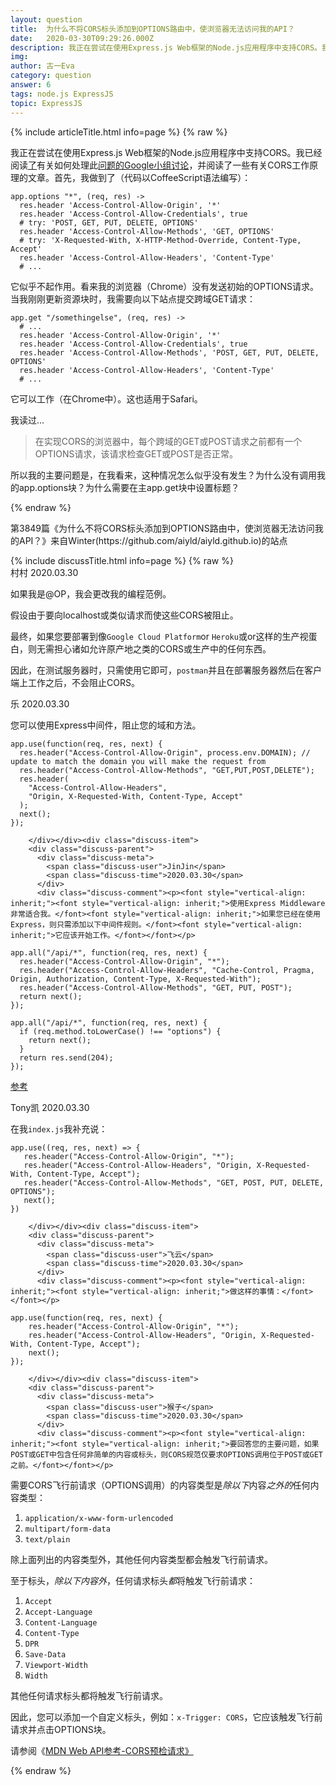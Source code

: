 ```yaml
---
layout: question
title:  为什么不将CORS标头添加到OPTIONS路由中，使浏览器无法访问我的API？
date:   2020-03-30T09:29:26.000Z
description: 我正在尝试在使用Express.js Web框架的Node.js应用程序中支持CORS。我已经阅读了有关如何处理此问题的Google小组讨论，并阅读了一些...
img: 
author: 古一Eva
category: question
answer: 6
tags: node.js ExpressJS
topic: ExpressJS
---
```

<div class="article-root">
  <div class="article">
    {% include articleTitle.html info=page %}
    {% raw %}
    <div class="article-content"><p><font style="vertical-align: inherit;"><font style="vertical-align: inherit;">我正在尝试在使用Express.js Web框架的Node.js应用程序中支持CORS。</font><font style="vertical-align: inherit;">我已经阅读</font></font><a href="http://groups.google.com/group/express-js/browse_thread/thread/71db58df2c74d06a" rel="noreferrer"><font style="vertical-align: inherit;"><font style="vertical-align: inherit;">了</font></font></a><font style="vertical-align: inherit;"><font style="vertical-align: inherit;">有关如何处理此</font><a href="http://groups.google.com/group/express-js/browse_thread/thread/71db58df2c74d06a" rel="noreferrer"><font style="vertical-align: inherit;">问题的Google小组讨论</font></a><font style="vertical-align: inherit;">，并阅读了一些有关CORS工作原理的文章。</font><font style="vertical-align: inherit;">首先，我做到了（代码以CoffeeScript语法编写）：</font></font></p>

<pre><code>app.options "*", (req, res) -&gt;<font></font>
  res.header 'Access-Control-Allow-Origin', '*'<font></font>
  res.header 'Access-Control-Allow-Credentials', true<font></font>
  # try: 'POST, GET, PUT, DELETE, OPTIONS'<font></font>
  res.header 'Access-Control-Allow-Methods', 'GET, OPTIONS'<font></font>
  # try: 'X-Requested-With, X-HTTP-Method-Override, Content-Type, Accept'<font></font>
  res.header 'Access-Control-Allow-Headers', 'Content-Type'<font></font>
  # ...<font></font>
</code></pre>

<p><font style="vertical-align: inherit;"><font style="vertical-align: inherit;">它似乎不起作用。</font><font style="vertical-align: inherit;">看来我的浏览器（Chrome）没有发送初始的OPTIONS请求。</font><font style="vertical-align: inherit;">当我刚刚更新资源块时，我需要向以下站点提交跨域GET请求：</font></font></p>

<pre><code>app.get "/somethingelse", (req, res) -&gt;<font></font>
  # ...<font></font>
  res.header 'Access-Control-Allow-Origin', '*'<font></font>
  res.header 'Access-Control-Allow-Credentials', true<font></font>
  res.header 'Access-Control-Allow-Methods', 'POST, GET, PUT, DELETE, OPTIONS'<font></font>
  res.header 'Access-Control-Allow-Headers', 'Content-Type'<font></font>
  # ...<font></font>
</code></pre>

<p><font style="vertical-align: inherit;"><font style="vertical-align: inherit;">它可以工作（在Chrome中）。</font><font style="vertical-align: inherit;">这也适用于Safari。</font></font></p>

<p><font style="vertical-align: inherit;"><font style="vertical-align: inherit;">我读过...</font></font></p>

<blockquote>
  <p><font style="vertical-align: inherit;"><font style="vertical-align: inherit;">在实现CORS的浏览器中，每个跨域的GET或POST请求之前都有一个OPTIONS请求，该请求检查GET或POST是否正常。</font></font></p>
</blockquote>

<p><font style="vertical-align: inherit;"><font style="vertical-align: inherit;">所以我的主要问题是，在我看来，这种情况怎么似乎没有发生？</font><font style="vertical-align: inherit;">为什么没有调用我的app.options块？</font><font style="vertical-align: inherit;">为什么需要在主app.get块中设置标题？</font></font></p></div>
    {% endraw %}
  </div>
  <p class="winter_mark">第3849篇《为什么不将CORS标头添加到OPTIONS路由中，使浏览器无法访问我的API？》来自Winter(https://github.com/aiyld/aiyld.github.io)的站点</p>
  <div class="discuss-wrapper">
    {% include discussTitle.html info=page %}
    {% raw %}
    <div class="discuss-item">
        <div class="discuss-parent">
          <div class="discuss-meta">
            <span class="discuss-user">村村</span>
            <span class="discuss-time">2020.03.30</span>
          </div>
          <div class="discuss-comment"><p><font style="vertical-align: inherit;"><font style="vertical-align: inherit;">如果我是@OP，我会更改我的编程范例。</font></font></p>

<p><font style="vertical-align: inherit;"><font style="vertical-align: inherit;">假设由于要向localhost或类似请求而使这些CORS被阻止。</font></font></p>

<p><font style="vertical-align: inherit;"><font style="vertical-align: inherit;">最终，如果您要部署到像</font></font><code>Google Cloud Platform</code><font style="vertical-align: inherit;"><font style="vertical-align: inherit;">or </font></font><code>Heroku</code><font style="vertical-align: inherit;"><font style="vertical-align: inherit;">或</font><font style="vertical-align: inherit;">or这样的生产视蛋白</font><font style="vertical-align: inherit;">，则无需担心诸如允许原产地之类的CORS或生产中的任何东西。</font></font></p>

<p><font style="vertical-align: inherit;"><font style="vertical-align: inherit;">因此，在测试服务器时，只需使用它即可，</font></font><code>postman</code><font style="vertical-align: inherit;"><font style="vertical-align: inherit;">并且在部署服务器然后在客户端上工作之后，不会阻止CORS。</font></font></p></div>
        </div></div><div class="discuss-item">
        <div class="discuss-parent">
          <div class="discuss-meta">
            <span class="discuss-user">乐</span>
            <span class="discuss-time">2020.03.30</span>
          </div>
          <div class="discuss-comment"><p><font style="vertical-align: inherit;"><font style="vertical-align: inherit;">您可以使用Express中间件，阻止您的域和方法。</font></font></p>

<pre><code>app.use(function(req, res, next) {<font></font>
  res.header("Access-Control-Allow-Origin", process.env.DOMAIN); // update to match the domain you will make the request from<font></font>
  res.header("Access-Control-Allow-Methods", "GET,PUT,POST,DELETE");<font></font>
  res.header(<font></font>
    "Access-Control-Allow-Headers",<font></font>
    "Origin, X-Requested-With, Content-Type, Accept"<font></font>
  );<font></font>
  next();<font></font>
});<font></font>
</code></pre></div>
        </div></div><div class="discuss-item">
        <div class="discuss-parent">
          <div class="discuss-meta">
            <span class="discuss-user">JinJin</span>
            <span class="discuss-time">2020.03.30</span>
          </div>
          <div class="discuss-comment"><p><font style="vertical-align: inherit;"><font style="vertical-align: inherit;">使用Express Middleware非常适合我。</font><font style="vertical-align: inherit;">如果您已经在使用Express，则只需添加以下中间件规则。</font><font style="vertical-align: inherit;">它应该开始工作。</font></font></p>

<pre><code>app.all("/api/*", function(req, res, next) {<font></font>
  res.header("Access-Control-Allow-Origin", "*");<font></font>
  res.header("Access-Control-Allow-Headers", "Cache-Control, Pragma, Origin, Authorization, Content-Type, X-Requested-With");<font></font>
  res.header("Access-Control-Allow-Methods", "GET, PUT, POST");<font></font>
  return next();<font></font>
});<font></font>
<font></font>
app.all("/api/*", function(req, res, next) {<font></font>
  if (req.method.toLowerCase() !== "options") {<font></font>
    return next();<font></font>
  }<font></font>
  return res.send(204);<font></font>
});<font></font>
</code></pre>

<p><a href="https://williambert.online/2013/06/allow-cors-with-localhost-in-chrome/" rel="nofollow noreferrer"><font style="vertical-align: inherit;"><font style="vertical-align: inherit;">参考</font></font></a></p></div>
        </div></div><div class="discuss-item">
        <div class="discuss-parent">
          <div class="discuss-meta">
            <span class="discuss-user">Tony凯</span>
            <span class="discuss-time">2020.03.30</span>
          </div>
          <div class="discuss-comment"><p><font style="vertical-align: inherit;"><font style="vertical-align: inherit;">在我</font></font><code>index.js</code><font style="vertical-align: inherit;"><font style="vertical-align: inherit;">我补充说：</font></font></p>

<pre><code>app.use((req, res, next) =&gt; {<font></font>
   res.header("Access-Control-Allow-Origin", "*");<font></font>
   res.header("Access-Control-Allow-Headers", "Origin, X-Requested-With, Content-Type, Accept");<font></font>
   res.header("Access-Control-Allow-Methods", "GET, POST, PUT, DELETE, OPTIONS");<font></font>
   next();<font></font>
}) <font></font>
</code></pre></div>
        </div></div><div class="discuss-item">
        <div class="discuss-parent">
          <div class="discuss-meta">
            <span class="discuss-user">飞云</span>
            <span class="discuss-time">2020.03.30</span>
          </div>
          <div class="discuss-comment"><p><font style="vertical-align: inherit;"><font style="vertical-align: inherit;">做这样的事情：</font></font></p>

<pre><code>app.use(function(req, res, next) {<font></font>
    res.header("Access-Control-Allow-Origin", "*");<font></font>
    res.header("Access-Control-Allow-Headers", "Origin, X-Requested-With, Content-Type, Accept");<font></font>
    next();<font></font>
});<font></font>
</code></pre></div>
        </div></div><div class="discuss-item">
        <div class="discuss-parent">
          <div class="discuss-meta">
            <span class="discuss-user">猴子</span>
            <span class="discuss-time">2020.03.30</span>
          </div>
          <div class="discuss-comment"><p><font style="vertical-align: inherit;"><font style="vertical-align: inherit;">要回答您的主要问题，如果POST或GET中包含任何非简单的内容或标头，则CORS规范仅要求OPTIONS调用位于POST或GET之前。</font></font></p>

<p><font style="vertical-align: inherit;"><font style="vertical-align: inherit;">需要CORS飞行前请求（OPTIONS调用）的内容类型是</font></font><em><font style="vertical-align: inherit;"><font style="vertical-align: inherit;">除以下</font></font></em><font style="vertical-align: inherit;"><font style="vertical-align: inherit;">内容</font><em><font style="vertical-align: inherit;">之外的</font></em><font style="vertical-align: inherit;">任何内容类型</font><font style="vertical-align: inherit;">：</font></font></p>

<ol>
<li><code>application/x-www-form-urlencoded</code></li>
<li><code>multipart/form-data</code></li>
<li><code>text/plain</code></li>
</ol>

<p><font style="vertical-align: inherit;"><font style="vertical-align: inherit;">除上面列出的内容类型外，其他任何内容类型都会触发飞行前请求。</font></font></p>

<p><font style="vertical-align: inherit;"><font style="vertical-align: inherit;">至于标头，</font></font><em><font style="vertical-align: inherit;"><font style="vertical-align: inherit;">除以下内容外</font></font></em><font style="vertical-align: inherit;"><font style="vertical-align: inherit;">，任何请求标头</font><em><font style="vertical-align: inherit;">都</font></em><font style="vertical-align: inherit;">将触发飞行前请求：</font></font></p>

<ol>
<li><code>Accept</code></li>
<li><code>Accept-Language</code></li>
<li><code>Content-Language</code></li>
<li><code>Content-Type</code></li>
<li><code>DPR</code></li>
<li><code>Save-Data</code></li>
<li><code>Viewport-Width</code></li>
<li><code>Width</code></li>
</ol>

<p><font style="vertical-align: inherit;"><font style="vertical-align: inherit;">其他任何请求标头都将触发飞行前请求。</font></font></p>

<p><font style="vertical-align: inherit;"><font style="vertical-align: inherit;">因此，您可以添加一个自定义标头，例如：</font></font><code>x-Trigger: CORS</code><font style="vertical-align: inherit;"><font style="vertical-align: inherit;">，它应该触发飞行前请求并点击OPTIONS块。</font></font></p>

<p><font style="vertical-align: inherit;"><font style="vertical-align: inherit;">请参阅《</font></font><a href="https://developer.mozilla.org/en-US/docs/Web/HTTP/CORS#Preflighted_requests" rel="noreferrer"><font style="vertical-align: inherit;"><font style="vertical-align: inherit;">MDN Web API参考-CORS预检请求》</font></font></a></p></div>
        </div></div>
    {% endraw %}
  </div>
<div>
